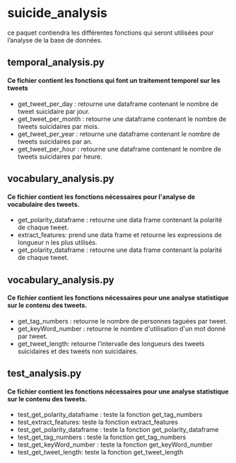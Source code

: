 # suicide_analysis

ce paquet contiendra les différentes fonctions qui seront utilisées pour l’analyse de la base de données.
## temporal_analysis.py

#### Ce fichier contient les fonctions qui font un traitement temporel sur les tweets

-	get_tweet_per_day : retourne une dataframe contenant le nombre de tweet suicidaire par jour.
-	get_tweet_per_month : retourne une dataframe contenant le nombre de tweets suicidaires par mois.
-	get_tweet_per_year : retourne une dataframe contenant le nombre de tweets suicidaires par an.
-	get_tweet_per_hour : retourne une dataframe contenant le nombre de tweets suicidaires par heure.



## vocabulary_analysis.py
#### Ce fichier contient les fonctions nécessaires pour l'analyse de vocabulaire des tweets.
-	get_polarity_dataframe : retourne une data frame contenant la polarité de chaque tweet.
-	extract_features: prend une data frame et retourne les expressions de longueur n  les plus utilisés. 
-	get_polarity_dataframe : retourne une data frame contenant la polarité de chaque tweet.

## vocabulary_analysis.py

#### Ce fichier contient les fonctions nécessaires pour une analyse statistique sur le contenu des tweets.
-	get_tag_numbers : retourne le nombre de personnes  taguées par tweet.
-	get_keyWord_number : retourne le nombre d'utilisation d'un mot donné par tweet.
-	get_tweet_length: retourne l’intervalle des longueurs des tweets suicidaires et des tweets non suicidaires.

## test_analysis.py

#### Ce fichier contient les fonctions nécessaires pour une analyse statistique sur le contenu des tweets.

-	test_get_polarity_dataframe : teste la fonction get_tag_numbers 
-	test_extract_features: teste la fonction extract_features
-	test_get_polarity_dataframe : teste la fonction get_polarity_dataframe
-	test_get_tag_numbers : teste la fonction get_tag_numbers
-	test_get_keyWord_number : teste la fonction get_keyWord_number
-	test_get_tweet_length: teste la fonction get_tweet_length



